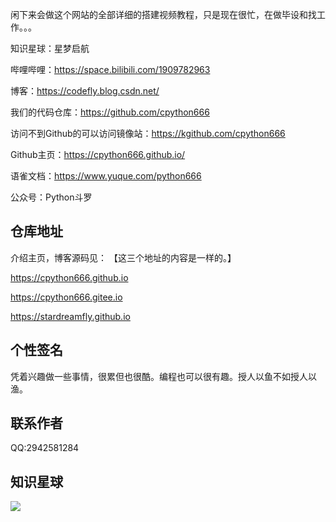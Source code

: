 闲下来会做这个网站的全部详细的搭建视频教程，只是现在很忙，在做毕设和找工作。。。

知识星球：星梦启航


哔哩哔哩：https://space.bilibili.com/1909782963

博客：https://codefly.blog.csdn.net/

我们的代码仓库：https://github.com/cpython666

访问不到Github的可以访问镜像站：https://kgithub.com/cpython666

Github主页：https://cpython666.github.io/

语雀文档：https://www.yuque.com/python666

公众号：Python斗罗

## 仓库地址

介绍主页，博客源码见：
【这三个地址的内容是一样的。】

https://cpython666.github.io

https://cpython666.gitee.io

https://stardreamfly.github.io

## 个性签名

凭着兴趣做一些事情，很累但也很酷。编程也可以很有趣。授人以鱼不如授人以渔。

## 联系作者

QQ:2942581284

## 知识星球
![](/qrcode/zsxq.jpg)